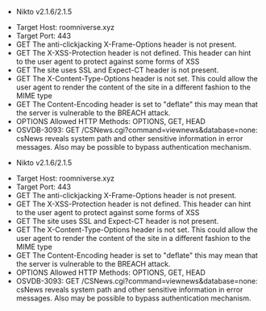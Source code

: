 - Nikto v2.1.6/2.1.5
+ Target Host: roomniverse.xyz
+ Target Port: 443
+ GET The anti-clickjacking X-Frame-Options header is not present.
+ GET The X-XSS-Protection header is not defined. This header can hint to the user agent to protect against some forms of XSS
+ GET The site uses SSL and Expect-CT header is not present.
+ GET The X-Content-Type-Options header is not set. This could allow the user agent to render the content of the site in a different fashion to the MIME type
+ GET The Content-Encoding header is set to "deflate" this may mean that the server is vulnerable to the BREACH attack.
+ OPTIONS Allowed HTTP Methods: OPTIONS, GET, HEAD 
+ OSVDB-3093: GET /CSNews.cgi?command=viewnews&database=none: csNews reveals system path and other sensitive information in error messages. Also may be possible to bypass authentication mechanism.
- Nikto v2.1.6/2.1.5
+ Target Host: roomniverse.xyz
+ Target Port: 443
+ GET The anti-clickjacking X-Frame-Options header is not present.
+ GET The X-XSS-Protection header is not defined. This header can hint to the user agent to protect against some forms of XSS
+ GET The site uses SSL and Expect-CT header is not present.
+ GET The X-Content-Type-Options header is not set. This could allow the user agent to render the content of the site in a different fashion to the MIME type
+ GET The Content-Encoding header is set to "deflate" this may mean that the server is vulnerable to the BREACH attack.
+ OPTIONS Allowed HTTP Methods: OPTIONS, GET, HEAD 
+ OSVDB-3093: GET /CSNews.cgi?command=viewnews&database=none: csNews reveals system path and other sensitive information in error messages. Also may be possible to bypass authentication mechanism.
